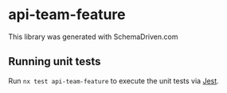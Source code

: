
# api-team-feature

This library was generated with SchemaDriven.com

## Running unit tests

Run `nx test api-team-feature` to execute the unit tests via [Jest](https://jestjs.io).

